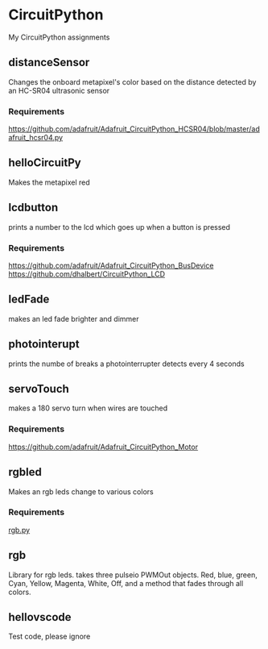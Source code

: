 # CircuitPython
My CircuitPython assignments

## distanceSensor
Changes the onboard metapixel's color based on the distance detected by an HC-SR04 ultrasonic sensor
### Requirements
https://github.com/adafruit/Adafruit_CircuitPython_HCSR04/blob/master/adafruit_hcsr04.py

## helloCircuitPy
Makes the metapixel red

## lcdbutton
prints a number to the lcd which goes up when a button is pressed
### Requirements
https://github.com/adafruit/Adafruit_CircuitPython_BusDevice
https://github.com/dhalbert/CircuitPython_LCD

## ledFade
makes an led fade brighter and dimmer

## photointerupt
prints the numbe of breaks a photointerrupter detects every 4 seconds

## servoTouch
makes a 180 servo turn when wires are touched
### Requirements
https://github.com/adafruit/Adafruit_CircuitPython_Motor

## rgbled
Makes an rgb leds change to various colors
### Requirements
[rgb.py](#rgb)

## rgb
Library for rgb leds. takes three pulseio PWMOut objects. Red, blue, green, Cyan, Yellow, Magenta, White, Off, and a method that fades through all colors.

## hellovscode
Test code, please ignore
